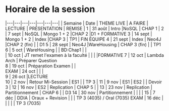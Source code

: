 # Horaire de la session

|---|---|---|---|---|---|---|
| Semaine	| Date	| THEME  LIVE	| A FAIRE	| LECTURE	| PRÉSENTATION	| REMISE |
 1 |	31 août	| Intro		|NoSQL	|	CHAP 1			|
 2 |	7 sept	|	NoSQL	|	Mongo 1 + 2		|CHAP 2		|D1 + FORMATIVE	
 3 |	14 sept	|	Mongo 1 + 2	|	Index		|CHAP 3	|	TP1	|	FIN ÉQUIPE
 4 |	21 sept	|	Index	|	Neo4J		|CHAP 2 (fin)		|	|	D1
 5 |	28 sept	|	Neo4J		|WareHousing		|   CHAP 3 (fin)	|	|		TP1
 6 |	5 oct	|	WareHousing |		|   BD:Chap1    |   |	
    | 10 oct	| JT remet l'examen à la faculté |  |  | |FORMATIVE	
 7 |	12 oct	|	Lambda Arch |	Préparer Question			
 8 |	19 oct	|	Préparation Examen |	|		
 EXAM |	24 oct	|	|	|			
 9 |	26 oct	|LECTURE			
 10 |	2 nov	| Retour Mi-Session	 |	ES1	| 	| TP 3 | 
 11 |	9 nov	| ES1	 |	ES2	| 	| Devoir 3 | 
 12 |	16 nov	| ES2	 |	Replication	| CHAP 5	|  | 
 13 |	23 nov	| Replication	 |	Partitionnement	| CHAP 6	|  | D3
 14 |	30 nov	| Partitionnement	 |		|  |  | 
 15 |	7 déc	| DDIA |	Oraux + Revision | |  | TP 3 (4035) / Oral (7035)
 EXAM  |	16 déc	| |                   | |  | TP 3 (7035)